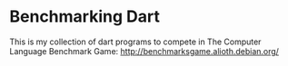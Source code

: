 # Benchmarking Dart

This is my collection of dart programs to compete in The Computer Language Benchmark Game: http://benchmarksgame.alioth.debian.org/

